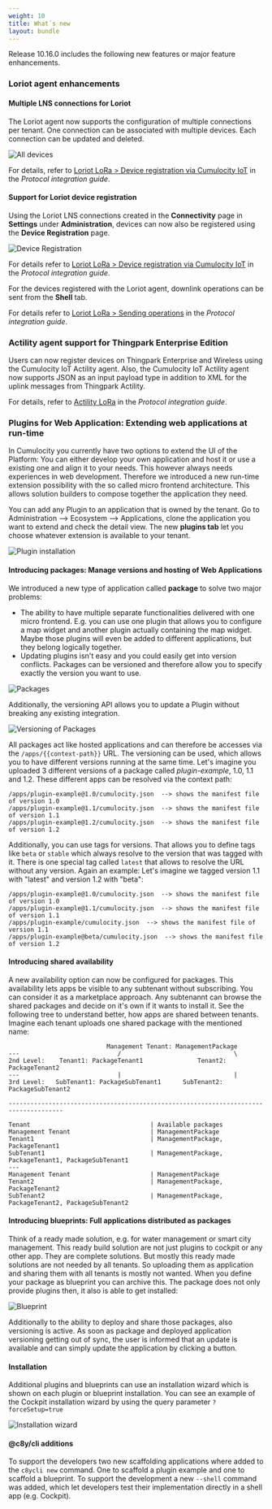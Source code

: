 ```yaml
---
weight: 10
title: What´s new
layout: bundle
---
```


Release 10.16.0 includes the following new features or major feature enhancements.

### Loriot agent enhancements

#### Multiple LNS connections for Loriot

The Loriot agent now supports the configuration of multiple connections per tenant. One connection can be associated with multiple devices. Each connection can be updated and deleted.

![All devices](/images/release-notes/multiple_lns_connection_loriot.png)

For details, refer to [Loriot LoRa > Device registration via Cumulocity IoT](https://cumulocity.com/guides/protocol-integration/lora-loriot/#configure-loriot-credentials-cumulocity) in the *Protocol integration guide*.

#### Support for Loriot device registration

Using the Loriot LNS connections created in the **Connectivity** page in **Settings** under **Administration**, devices can now also be registered using the **Device Registration** page.

![Device Registration](/images/release-notes/loriot-registration.png)

For details refer to [Loriot LoRa > Device registration via Cumulocity IoT](https://cumulocity.com/guides/protocol-integration/lora-loriot/#configure-loriot-credentials-cumulocity) in the *Protocol integration guide*.

For the devices registered with the Loriot agent, downlink operations can be sent from the **Shell** tab.

For details refer to [Loriot LoRa > Sending operations](https://cumulocity.com/guides/protocol-integration/lora-loriot/#operations-loriot) in the *Protocol integration guide*.

### Actility agent support for Thingpark Enterprise Edition 

Users can now register devices on Thingpark Enterprise and Wireless using the Cumulocity IoT Actility agent. Also, the Cumulocity IoT Actility agent now supports JSON as an input payload type in addition to XML for the uplink messages from Thingpark Actility.

For details, refer to [Actility LoRa](https://cumulocity.com/guides/protocol-integration/lora-actility/) in the *Protocol integration guide*.

### Plugins for Web Application: Extending web applications at run-time

In Cumulocity you currently have two options to extend the UI of the Platform: You can either develop your own application and host it or use a existing one and align it to your needs. This however always needs experiences in web development. Therefore we introduced a new run-time extension possibility with the so called micro frontend architecture. This allows solution builders to compose together the application they need.

You can add any Plugin to an application that is owned by the tenant. Go to Administration --> Ecosystem --> Applications, clone the application you want to extend and check the detail view. The new **plugins tab** let you choose whatever extension is available to your tenant.

![Plugin installation](/images/release-notes/plugin-install.png)

#### Introducing packages: Manage versions and hosting of Web Applications
We introduced a new type of application called **package** to solve two major problems:
 - The ability to have multiple separate functionalities delivered with one micro frontend. E.g. you can use one plugin that allows you to configure a map widget and another plugin actually containing the map widget. Maybe those plugins will even be added to different applications, but they belong logically together.
 - Updating plugins isn't easy and you could easily get into version conflicts. Packages can be versioned and therefore allow you to specify exactly the version you want to use.

![Packages](/images/release-notes/packages-detail-view.png)

Additionally, the versioning API allows you to update a Plugin without breaking any existing integration.

![Versioning of Packages](/images/release-notes/versions.png)

All packages act like hosted applications and can therefore be accesses via the `/apps/{{context-path}}` URL. The versioning can be used, which allows you to have different versions running at the same time. Let's imagine you uploaded 3 different versions of a package called *plugin-example*, 1.0, 1.1 and 1.2. These different apps can be resolved via the context path:

```
/apps/plugin-example@1.0/cumulocity.json  --> shows the manifest file of version 1.0
/apps/plugin-example@1.1/cumulocity.json  --> shows the manifest file of version 1.1
/apps/plugin-example@1.2/cumulocity.json  --> shows the manifest file of version 1.2
```
Additionally, you can use tags for versions. That allows you to define tags like `beta` or `stable` which always resolve to the version that was tagged with it. There is one special tag called `latest` that allows to resolve the URL without any version. Again an example: Let's imagine we tagged version 1.1 with "latest" and version 1.2 with "beta":

```
/apps/plugin-example@1.0/cumulocity.json  --> shows the manifest file of version 1.0
/apps/plugin-example@1.1/cumulocity.json  --> shows the manifest file of version 1.1
/apps/plugin-example/cumulocity.json  --> shows the manifest file of version 1.1
/apps/plugin-example@beta/cumulocity.json  --> shows the manifest file of version 1.2
```
#### Introducing shared availability

A new availability option can now be configured for packages. This availability lets apps be visible to any subtenant without subscribing. You can consider it as a marketplace approach. Any subtenannt can browse the shared packages and decide on it's own if it wants to install it. See the following tree to understand better, how apps are shared between tenants. Imagine each tenant uploads one shared package with the mentioned name:

``` 
                           Management Tenant: ManagementPackage
---                           /                               \
2nd Level:    Tenant1: PackageTenant1               Tenant2: PackageTenant2
---                           |                               |
3rd Level:   SubTenant1: PackageSubTenant1      SubTenant2: PackageSubTenant2

-------------------------------------------------------------------------------------

Tenant                                 | Available packages
Management Tenant                      | ManagementPackage
Tenant1                                | ManagementPackage, PackageTenant1
SubTenant1                             | ManagementPackage, PackageTenant1, PackageSubTenant1
---
Management Tenant                      | ManagementPackage
Tenant2                                | ManagementPackage, PackageTenant2
SubTenant2                             | ManagementPackage, PackageTenant2, PackageSubTenant2
```


#### Introducing blueprints: Full applications distributed as packages
Think of a ready made solution, e.g. for water management or smart city management. This ready build solution are not just plugins to cockpit or any other app. They are complete solutions. But mostly this ready made solutions are not needed by all tenants. So uploading them as application and sharing them with all tenants is mostly not wanted. When you define your package as blueprint you can archive this. The package does not only provide plugins then, it also is able to get installed:

![Blueprint](/images/release-notes/blueprint.png)

Additionally to the ability to deploy and share those packages, also versioning is active. As soon as package and deployed application versioning getting out of sync, the user is informed that an update is available and can simply update the application by clicking a button.

#### Installation 
Additional plugins and blueprints can use an installation wizard which is shown on each plugin or blueprint installation. You can see an example of the Cockpit installation wizard by using the query parameter `?forceSetup=true`

![Installation wizard](/images/release-notes/installation-wizard.png)


#### @c8y/cli additions
To support the developers two new scaffolding applications where added to the `c8ycli new` command. One to scaffold a plugin example and one to scaffold a blueprint. To support the development a new `--shell` command was added, which let developers test their implementation directly in a shell app (e.g. Cockpit).